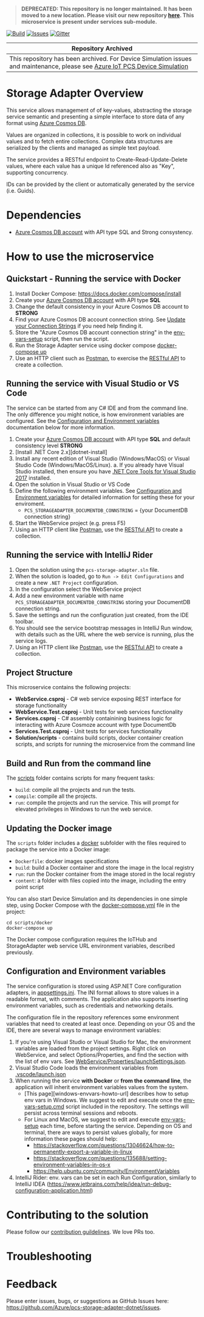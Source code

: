 > **DEPRECATED: This repository is no longer maintained. It has been moved to a new location. Please visit our new repository [here](https://github.com/Azure/azure-iot-pcs-remote-monitoring-dotnet). This microservice is present under services sub-module.**


[![Build][build-badge]][build-url]
[![Issues][issues-badge]][issues-url]
[![Gitter][gitter-badge]][gitter-url]

Repository Archived |
--------------------|
| This repository has been archived. For Device Simulation issues and maintenance, please see [Azure IoT PCS Device Simulation](https://www.github.com/Azure/azure-iot-pcs-device-simulation) |

Storage Adapter Overview
========================
This service allows management of of key-values, abstracting the storage service semantic
and presenting a simple interface to store data of any format using
[Azure Cosmos DB](https://azure.microsoft.com/en-us/services/cosmos-db/).

Values are organized in collections, it is possible to work on individual values and to
fetch entire collections. Complex data structures are serialized by the clients and managed
as simple text payload.

The service provides a RESTful endpoint to Create-Read-Update-Delete values, where each
value has a unique Id referenced also as "Key", supporting concurrency.

IDs can be provided by the client or automatically generated by the service (i.e. Guids).

Dependencies
============
* [Azure Cosmos DB account](https://ms.portal.azure.com/#create/Microsoft.DocumentDB)
with API type SQL and Strong consystency.

How to use the microservice
===========================
## Quickstart - Running the service with Docker

1. Install Docker Compose: https://docs.docker.com/compose/install
1. Create your [Azure Cosmos DB account](https://ms.portal.azure.com/#create/Microsoft.DocumentDB)
   with API type **SQL**
1. Change the default consistency in your Azure Cosmos DB account to **STRONG**
1. Find your Azure Cosmos DB account connection string.
   See [Update your Connection Strings](https://docs.microsoft.com/azure/cosmos-db/create-documentdb-dotnet#update-your-connection-string) 
if you need help finding it.
1. Store the "Azure Cosmos DB account connection string" in the [env-vars-setup](scripts)
   script, then run the script.
1. Run the Storage Adapter service using docker compose [docker-compose up](scripts)
1. Use an HTTP client such as [Postman](https://www.getpostman.com), to exercise the
   [RESTful API](https://github.com/Azure/pcs-storage-adapter-dotnet/wiki/API-specs#create-key-value-with-post-id-generated-by-the-service)
   to create a collection.

## Running the service with Visual Studio or VS Code

The service can be started from any C# IDE and from the command line.
The only difference you might notice, is how environment variables
are configured. See the [Configuration and Environment variables](#configuration-and-environment-variables)
documentation below for more information.

1. Create your [Azure Cosmos DB account](https://ms.portal.azure.com/#create/Microsoft.DocumentDB)
   with API type **SQL** and default consistency level **STRONG**
1. [Install .NET Core 2.x][dotnet-install]
1. Install any recent edition of Visual Studio (Windows/MacOS) or Visual Studio Code (Windows/MacOS/Linux).
   a. If you already have Visual Studio installed, then ensure you have
      [.NET Core Tools for Visual Studio 2017](https://www.microsoft.com/net/core#windowsvs2017) installed.
1. Open the solution in Visual Studio or VS Code
1. Define the following environment variables. See
   [Configuration and Environment variables](#configuration-and-environment-variables)
   for detailed information for setting these for your enviroment.
   * `PCS_STORAGEADAPTER_DOCUMENTDB_CONNSTRING` = {your DocumentDB connection string}
1. Start the WebService project (e.g. press F5)
1. Using an HTTP client like [Postman](https://www.getpostman.com), use the
   [RESTful API](https://github.com/Azure/pcs-storage-adapter-dotnet/wiki/API-specs)
   to create a collection.

## Running the service with IntelliJ Rider
1. Open the solution using the `pcs-storage-adapter.sln` file.
1. When the solution is loaded, go to `Run -> Edit Configurations` and
   create a new `.NET Project` configuration.
1. In the configuration select the WebService project
1. Add a new environment variable with name
   `PCS_STORAGEADAPTER_DOCUMENTDB_CONNSTRING` storing your DocumentDB connection string.
1. Save the settings and run the configuration just created, from the IDE
   toolbar.
1. You should see the service bootstrap messages in IntelliJ Run window,
   with details such as the URL where the web service is running, plus
   the service logs.
1. Using an HTTP client like [Postman](https://www.getpostman.com), use
   the [RESTful API](https://github.com/Azure/pcs-storage-adapter-dotnet/wiki/API-specs)
   to create a collection.

## Project Structure

This microservice contains the following projects:
* **WebService.csproj** - C# web service exposing REST interface for storage
functionality
* **WebService.Test.csproj** - Unit tests for web services functionality
* **Services.csproj** - C# assembly containining business logic for interacting 
with Azure Cosmoze account with type DocumentDb
* **Services.Test.csproj** - Unit tests for services functionality
* **Solution/scripts** - contains build scripts, docker container creation scripts, 
and scripts for running the microservice from the command line


## Build and Run from the command line

The [scripts](scripts) folder contains scripts for many frequent tasks:

* `build`: compile all the projects and run the tests.
* `compile`: compile all the projects.
* `run`: compile the projects and run the service. This will prompt for
  elevated privileges in Windows to run the web service.

## Updating the Docker image

The `scripts` folder includes a [docker](scripts/docker) subfolder with the files
required to package the service into a Docker image:

* `Dockerfile`: docker images specifications
* `build`: build a Docker container and store the image in the local registry
* `run`: run the Docker container from the image stored in the local registry
* `content`: a folder with files copied into the image, including the entry point script

You can also start Device Simulation and its dependencies in one simple step,
using Docker Compose with the
[docker-compose.yml](scripts/docker/docker-compose.yml) file in the project:

```
cd scripts/docker
docker-compose up
```

The Docker compose configuration requires the IoTHub and StorageAdapter web service
URL environment variables, described previously.

## Configuration and Environment variables

The service configuration is stored using ASP.NET Core configuration
adapters, in [appsettings.ini](WebService/appsettings.ini). The INI
format allows to store values in a readable format, with comments.
The application also supports inserting environment variables, such as
credentials and networking details.

The configuration file in the repository references some environment
variables that need to created at least once. Depending on your OS and
the IDE, there are several ways to manage environment variables:

1. If you're using Visual Studio or Visual Studio for Mac, the environment
   variables are loaded from the project settings. Right click on WebService,
   and select Options/Properties, and find the section with the list of env
   vars. See [WebService/Properties/launchSettings.json](WebService/Properties/launchSettings.json).
1. Visual Studio Code loads the environment variables from
   [.vscode/launch.json](.vscode/launch.json)
1. When running the service **with Docker** or **from the command line**, the
   application will inherit environment variables values from the system. 
   * [This page][windows-envvars-howto-url] describes how to setup env vars
     in Windows. We suggest to edit and execute once the
     [env-vars-setup.cmd](scripts/env-vars-setup.cmd) script included in the
     repository. The settings will persist across terminal sessions and reboots.
   * For Linux and MacOS, we suggest to edit and execute
     [env-vars-setup](scripts/env-vars-setup) each time, before starting the
     service. Depending on OS and terminal, there are ways to persist values
     globally, for more information these pages should help:
     * https://stackoverflow.com/questions/13046624/how-to-permanently-export-a-variable-in-linux
     * https://stackoverflow.com/questions/135688/setting-environment-variables-in-os-x
     * https://help.ubuntu.com/community/EnvironmentVariables
1. IntelliJ Rider: env. vars can be set in each Run Configuration, similarly to
   IntelliJ IDEA (https://www.jetbrains.com/help/idea/run-debug-configuration-application.html)

Contributing to the solution
============================
Please follow our [contribution guildelines](CONTRIBUTING.md).  We love PRs too.

Troubleshooting
===============

Feedback
========
Please enter issues, bugs, or suggestions as GitHub Issues here:
https://github.com/Azure/pcs-storage-adapter-dotnet/issues.

[build-badge]: https://img.shields.io/travis/Azure/pcs-storage-adapter-dotnet.svg
[build-url]: https://travis-ci.org/Azure/pcs-storage-adapter-dotnet
[issues-badge]: https://img.shields.io/github/issues/azure/pcs-storage-adapter-dotnet.svg
[issues-url]: https://github.com/azure/pcs-storage-adapter-dotnet/issues
[gitter-badge]: https://img.shields.io/gitter/room/azure/iot-solutions.js.svg
[gitter-url]: https://gitter.im/azure/iot-solutions
